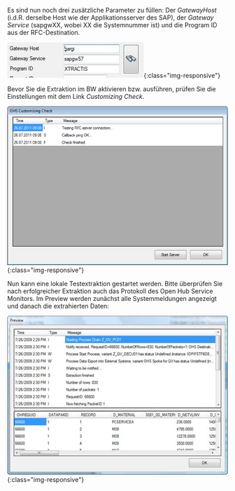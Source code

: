 Es sind nun noch drei zusätzliche Parameter zu füllen: Der *GatewayHost* (i.d.R. derselbe Host wie der Applikationsserver des SAP), der *Gateway Service* (sapgwXX, wobei XX die Systemnummer ist) und die Program ID aus der RFC-Destination.

![Open-Hub-Services-Technical-Preferences](/img/content/Open-Hub-Services-Technical-Preferences.png){:class="img-responsive"}

Bevor Sie die Extraktion im BW aktivieren bzw. ausführen, prüfen Sie die Einstellungen mit dem Link *Customizing Check*.

![Open-Hub-Services-Customizing-Check](/img/content/Open-Hub-Services-Customizing-Check.png){:class="img-responsive"}

Nun kann eine lokale Testextraktion gestartet werden. Bitte überprüfen Sie nach erfolgreicher Extraktion auch das Protokoll des Open Hub Service Monitors. Im Preview werden zunächst alle Systemmeldungen angezeigt und danach die extrahierten Daten:

![Open-Hub-Services-Preview](/img/content/Open-Hub-Services-Preview.png){:class="img-responsive"}